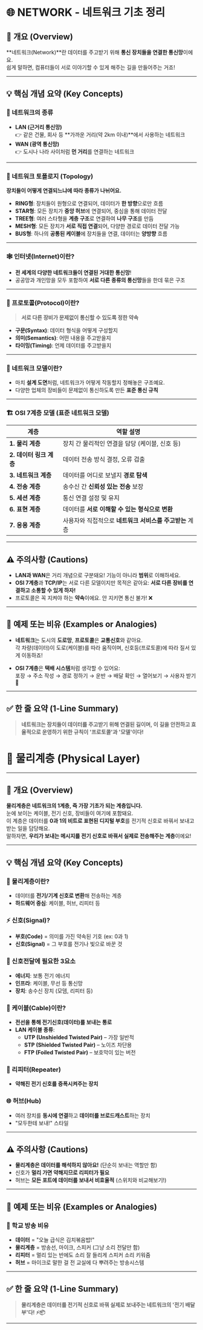 # 🌐 NETWORK - 네트워크 기초 정리

## 📌 개요 (Overview)

**네트워크(Network)**란 데이터를 주고받기 위해 **통신 장치들을 연결한 통신망**이에요.  
쉽게 말하면, 컴퓨터들이 서로 이야기할 수 있게 해주는 길을 만들어주는 거죠!

---

## 💡 핵심 개념 요약 (Key Concepts)

### 📶 네트워크의 종류

- **LAN (근거리 통신망)**  
  👉 같은 건물, 회사 등 **가까운 거리(약 2km 이내)**에서 사용하는 네트워크  
- **WAN (광역 통신망)**  
  👉 도시나 나라 사이처럼 **먼 거리**를 연결하는 네트워크

---

### 🔁 네트워크 토폴로지 (Topology)

**장치들이 어떻게 연결되느냐에 따라 종류가 나뉘어요.**

- **RING형**: 장치들이 원형으로 연결되어, 데이터가 **한 방향**으로만 흐름  
- **STAR형**: 모든 장치가 **중앙 허브**에 연결되어, 중심을 통해 데이터 전달  
- **TREE형**: 여러 스타형을 **계층 구조**로 연결하여 **나무 구조**를 만듬  
- **MESH형**: 모든 장치가 **서로 직접 연결**되어, 다양한 경로로 데이터 전달 가능  
- **BUS형**: 하나의 **공통된 케이블**에 장치들을 연결, 데이터는 **양방향** 흐름

---

### 🕸 인터넷(Internet)이란?

- **전 세계의 다양한 네트워크들이 연결된 거대한 통신망**!
- 공공망과 개인망을 모두 포함하여 **서로 다른 종류의 통신망**들을 한데 묶은 구조

---

### 🧾 프로토콜(Protocol)이란?

> **서로 다른 장비가 문제없이 통신할 수 있도록 정한 약속**

- **구문(Syntax)**: 데이터 형식을 어떻게 구성할지  
- **의미(Semantics)**: 어떤 내용을 주고받을지  
- **타이밍(Timing)**: 언제 데이터를 주고받을지

---

### 🧩 네트워크 모델이란?

- 마치 **설계 도면**처럼, 네트워크가 어떻게 작동할지 정해놓은 구조예요.
- 다양한 업체의 장비들이 문제없이 통신하도록 만든 **표준 통신 규칙**

---

### 🏗 OSI 7계층 모델 (표준 네트워크 모델)

| 계층 | 역할 설명 |
|------|-----------|
| **1. 물리 계층** | 장치 간 물리적인 연결을 담당 (케이블, 신호 등) |
| **2. 데이터 링크 계층** | 데이터 전송 방식 결정, 오류 검출 |
| **3. 네트워크 계층** | 데이터를 어디로 보낼지 **경로 탐색** |
| **4. 전송 계층** | 송수신 간 **신뢰성 있는 전송** 보장 |
| **5. 세션 계층** | 통신 연결 설정 및 유지 |
| **6. 표현 계층** | 데이터를 **서로 이해할 수 있는 형식으로 변환** |
| **7. 응용 계층** | 사용자와 직접적으로 **네트워크 서비스를 주고받는** 계층 |

---

## ⚠ 주의사항 (Cautions)

- **LAN과 WAN**은 거리 개념으로 구분돼요! 기능이 아니라 **범위**로 이해하세요.
- **OSI 7계층**과 **TCP/IP**는 서로 다른 모델이지만 목적은 같아요: **서로 다른 장비를 연결하고 소통할 수 있게 하자!**
- 프로토콜은 꼭 지켜야 하는 **약속**이에요. 안 지키면 통신 불가! ❌

---

## 🧪 예제 또는 비유 (Examples or Analogies)

- **네트워크**는 도시의 **도로망**, **프로토콜**은 **교통신호**와 같아요.  
  각 차량(데이터)이 도로(케이블)를 따라 움직이며, 신호등(프로토콜)에 따라 질서 있게 이동하죠!
  
- **OSI 7계층**은 **택배 시스템**처럼 생각할 수 있어요:  
  포장 → 주소 작성 → 경로 정하기 → 운반 → 배달 확인 → 열어보기 → 사용자 받기 🎁

---

## ✅ 한 줄 요약 (1-Line Summary)

> **네트워크는 장치들이 데이터를 주고받기 위해 연결된 길이며, 이 길을 안전하고 효율적으로 운영하기 위한 규칙이 '프로토콜'과 '모델'이다!**


# 🧱 물리계층 (Physical Layer)

---

## 📌 개요 (Overview)

**물리계층은 네트워크의 1계층, 즉 가장 기초가 되는 계층입니다.**  
눈에 보이는 케이블, 전기 신호, 장비들이 여기에 포함돼요.  
이 계층은 데이터를 **0과 1의 비트로 표현된 디지털 부호**를 전기적 신호로 바꿔서 보내고 받는 일을 담당해요.  
말하자면, **우리가 보내는 메시지를 전기 신호로 바꿔서 실제로 전송해주는 계층**이에요!

---

## 💡 핵심 개념 요약 (Key Concepts)

### 🧠 물리계층이란?
- 데이터를 **전기/기계 신호로 변환**해 전송하는 계층
- **하드웨어 중심**: 케이블, 허브, 리피터 등

### ⚡ 신호(Signal)?
- **부호(Code)** = 의미를 가진 약속된 기호 (ex: 0과 1)
- **신호(Signal)** = 그 부호를 전기나 빛으로 바꾼 것

### 📡 신호전달에 필요한 3요소
- **에너지**: 보통 전기 에너지
- **인프라**: 케이블, 무선 등 통신망
- **장치**: 송수신 장치 (모뎀, 리피터 등)

### 🧵 케이블(Cable)이란?
- **전선을 통해 전기신호(데이터)를 보내는 통로**
- **LAN 케이블 종류**:  
  - **UTP (Unshielded Twisted Pair)** – 가장 일반적  
  - **STP (Shielded Twisted Pair)** – 노이즈 차단용  
  - **FTP (Foiled Twisted Pair)** – 보호막이 있는 버전

### 🔁 리피터(Repeater)
- **약해진 전기 신호를 증폭시켜주는 장치**

### 🌐 허브(Hub)
- 여러 장치를 **동시에 연결**하고 **데이터를 브로드캐스트**하는 장치  
- "모두한테 보내!" 스타일

---

## ⚠ 주의사항 (Cautions)

- **물리계층은 데이터를 해석하지 않아요!** (단순히 보내는 역할만 함)
- 신호가 **멀리 가면 약해지므로 리피터가 필요**
- 허브는 **모든 포트에 데이터를 보내서 비효율적** (스위치와 비교해보기!)

---

## 🧪 예제 또는 비유 (Examples or Analogies)

### 🏫 학교 방송 비유
- **데이터** = "오늘 급식은 김치볶음밥!"
- **물리계층** = 방송선, 마이크, 스피커 (그냥 소리 전달만 함)
- **리피터** = 멀리 있는 반에도 소리 잘 들리게 스피커 소리 키워줌
- **허브** = 마이크로 말한 걸 전 교실에 다 뿌려주는 방송시스템

---

## ✅ 한 줄 요약 (1-Line Summary)

> **물리계층은 데이터를 전기적 신호로 바꿔 실제로 보내주는 네트워크의 '전기 배달부'다! ⚡📦**

---
